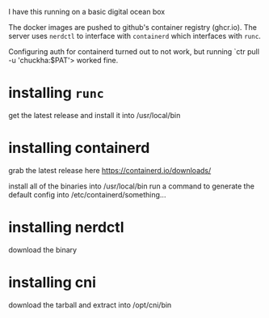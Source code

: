 I have this running on a basic digital ocean box

The docker images are pushed to github's container registry (ghcr.io).
The server uses `nerdctl` to interface with `containerd` which interfaces with `runc`.

Configuring auth for containerd turned out to not work, but running `ctr pull <img> -u 'chuckha:$PAT'> worked fine.


# installing `runc`

get the latest release and install it into /usr/local/bin

# installing containerd

grab the latest release here https://containerd.io/downloads/

install all of the binaries into /usr/local/bin
run a command to generate the default config into /etc/containerd/something...

# installing nerdctl

download the binary

# installing cni

download the tarball and extract into /opt/cni/bin